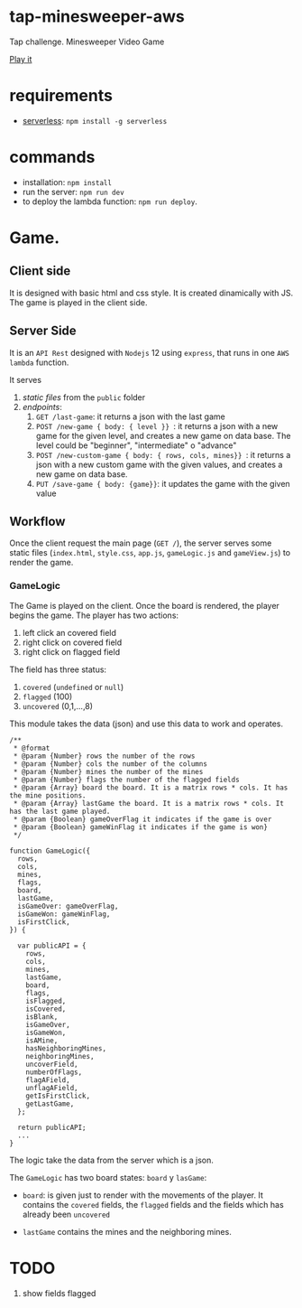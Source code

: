 <!-- @format -->

# tap-minesweeper-aws

Tap challenge. Minesweeper Video Game

[Play it](https://1ag6unegl7.execute-api.us-west-1.amazonaws.com/dev/)

# requirements

- [serverless](https://www.npmjs.com/package/serverless): `npm install -g serverless`

# commands

- installation: `npm install`
- run the server: `npm run dev`
- to deploy the lambda function: `npm run deploy`.

# Game.

## Client side

It is designed with basic html and css style. It is created dinamically with JS. The game is played in the client side.

## Server Side

It is an `API Rest` designed with `Nodejs` 12 using `express`, that runs in one `AWS lambda` function.

It serves

1. _static files_ from the `public` folder
2. _endpoints_:
   1. `GET /last-game`: it returns a json with the last game
   2. `POST /new-game { body: { level }} `: it returns a json with a new game for the given level, and creates a new game on data base. The level could be "beginner", "intermediate" o "advance"
   3. `POST /new-custom-game { body: { rows, cols, mines}} `: it returns a json with a new custom game with the given values, and creates a new game on data base.
   4. `PUT /save-game { body: {game}}`: it updates the game with the given value

## Workflow

Once the client request the main page (`GET /`), the server serves some static files (`index.html`, `style.css`, `app.js`, `gameLogic.js` and `gameView.js`) to render the game.

### GameLogic

The Game is played on the client. Once the board is rendered, the player begins the game. The player has two actions:

1. left click an covered field
2. right click on covered field
3. right click on flagged field

The field has three status:

1. `covered` (`undefined` or `null`)
2. `flagged` (100)
3. `uncovered` (0,1,...,8)

This module takes the data (json) and use this data to work and operates.

```
/**
 * @format
 * @param {Number} rows the number of the rows
 * @param {Number} cols the number of the columns
 * @param {Number} mines the number of the mines
 * @param {Number} flags the number of the flagged fields
 * @param {Array} board the board. It is a matrix rows * cols. It has the mine positions.
 * @param {Array} lastGame the board. It is a matrix rows * cols. It has the last game played.
 * @param {Boolean} gameOverFlag it indicates if the game is over
 * @param {Boolean} gameWinFlag it indicates if the game is won}
 */

function GameLogic({
  rows,
  cols,
  mines,
  flags,
  board,
  lastGame,
  isGameOver: gameOverFlag,
  isGameWon: gameWinFlag,
  isFirstClick,
}) {

  var publicAPI = {
    rows,
    cols,
    mines,
    lastGame,
    board,
    flags,
    isFlagged,
    isCovered,
    isBlank,
    isGameOver,
    isGameWon,
    isAMine,
    hasNeighboringMines,
    neighboringMines,
    uncoverField,
    numberOfFlags,
    flagAField,
    unflagAField,
    getIsFirstClick,
    getLastGame,
  };

  return publicAPI;
  ...
}
```

The logic take the data from the server which is a json.

The `GameLogic` has two board states: `board` y `lasGame`:

- `board`: is given just to render with the movements of the player. It contains the `covered` fields, the `flagged` fields and the fields which has already been `uncovered`

- `lastGame` contains the mines and the neighboring mines.

# TODO

1. show fields flagged

